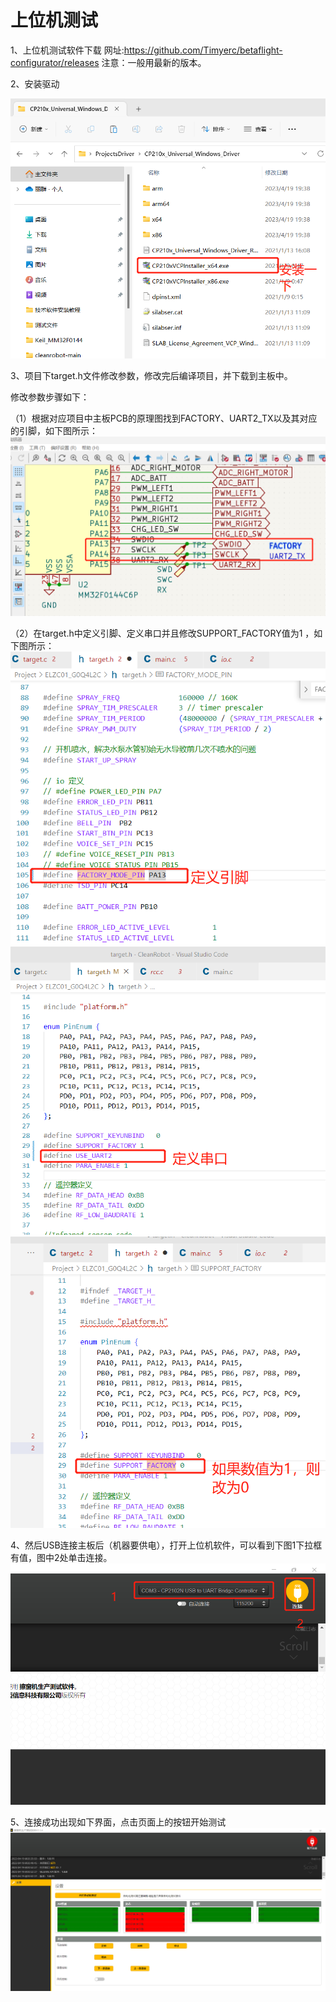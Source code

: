 # 上位机测试

1、上位机测试软件下载
网址:https://github.com/Timyerc/betaflight-configurator/releases
注意：一般用最新的版本。

2、安装驱动

![image](image/test_upper_01.png)

3、项目下target.h文件修改参数，修改完后编译项目，并下载到主板中。

修改参数步骤如下：

（1）根据对应项目中主板PCB的原理图找到FACTORY、UART2_TX以及其对应的引脚，如下图所示：
![image](image/test_upper_02.png)

（2）在target.h中定义引脚、定义串口并且修改SUPPORT_FACTORY值为1 ，如下图所示：
![image](image/test_upper_03.png)
![image](image/test_upper_04.png)
![image](image/test_upper_05.png)

4、然后USB连接主板后（机器要供电），打开上位机软件，可以看到下图1下拉框有值，图中2处单击连接。
![image](image/test_upper_06.png)

5、连接成功出现如下界面，点击页面上的按钮开始测试
![image](image/test_upper_07.png)
